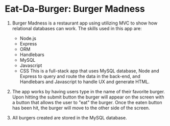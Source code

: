 # Eat-Da-Burger: Burger Madness

1) Burger Madness is a restaurant app using utilizing MVC to show how relational databases can work. The skills used in this app are:
	* Node.js
	* Express
	* ORM
	* Handlebars
	* MySQL
	* Javascript
	* CSS
	This is a full-stack app that uses MySQL database, Node and Express to query and route the data in the back-end, and Handlebars and Javascript to handle UX and generate HTML. 

2) The app works by having users type in the name of their favorite burger. Upon hitting the submit button the burger will appear on the screen with a button that allows the user to "eat" the burger. Once the eaten button has been hit, the burger will move to the other side of the screen. 

3) All burgers created are stored in the MySQL database.  